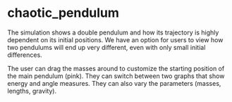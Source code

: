 # chaotic_pendulum

The simulation shows a double pendulum and how its trajectory is highly dependent on its initial positions. We have an option for users to view how two pendulums will end up very different, even with only small initial differences.

The user can drag the masses around to customize the starting position of the main pendulum (pink). They can switch between two graphs that show energy and angle measures. They can also vary the parameters (masses, lengths, gravity).
